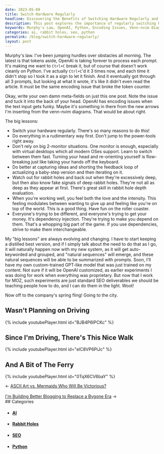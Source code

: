 ```yaml
---
date: 2023-05-09
title: Switch Hardware Regularly
headline: Discovering the Benefits of Switching Hardware Regularly and Exploring the City on a Spring Fling!
description: This post explores the importance of regularly switching hardware, as well as other lessons on working effectively. It also includes videos of a nice walk and a ferry ride as a reward for the hard work.
keywords: Murphy's Law, OpenAI, Python, Encoding Issues, Venn-nvim Diagrams, Switch Hardware Regularly, One Monitor, Virtual Desktops, Feedback Loop, Rabbit Holes, Iterating, Love and Intensity, Roller Coaster, Differentiation, Dependency Injection, Interchangeable, Natural Sequences, GPT-like Model, Custom-trained, SEO, MOZ, Spring Fling, City, Driving, Walk, Ferry
categories: ai, rabbit holes, seo, python
permalink: /blog/switch-hardware-regularly/
layout: post
---
```



Murphy's law. I've been jumping hurdles over obstacles all morning. The latest
is that tokens aside, OpenAI is taking forever to process each prompt. It's
making me want to `Ctrl+C` break it, but of course that doesn't work cleanly on
Python. I've actually `Ctrl+C`'d it 3 times now, and each time it didn't stop
so I took it as a sign to let it finish. And it eventually got through all 3
prompts, but looking at what it wrote, it's like it didn't even read the
article. It must be the same encoding issue that broke the token counter.

Okay, write your own damn meta-fields on just this one post. Note the issue and
tuck it into the back of your head. OpenAI has encoding issues when the text
input gets funky. Maybe it's something in there from the new arrows I'm
inserting from the venn-nvim diagrams. That would be about right.

The big lessons:

- Switch your hardware regularly. There's so many reasons to do this!
- Do everything in a rudimentary way first. Don't jump to the power-tools right
  away.
- Don't rely on big 2-monitor situations. One monitor is enough, especially
  with virtual desktops which all modern OSes support. Learn to switch between
  them fast. Turning your head and re-orienting yourself is flow-breaking
  just like taking your hands off the keyboard.
- Do better at capturing ideas and shorting the feedback loop of actualizing a
  baby-step version and then iterating on it.
- Watch out for rabbit holes and back out when they're excessively deep, but
  then also know fake signals of deep rabbit holes. They're not all as deep as
  they appear at first. There's great skill in rabbit hole depth evaluation.
- When you're working well, you feel both the love and the intensity. This
  feeling modulates between wanting to give up and feeling like you're on top
  of the world. This is a good thing. Have fun on the roller coaster.
- Everyone's trying to be different, and everyone's trying to get your money.
  It's dependency injection. They're trying to make you depend on them. That's
  a whopping big part of the game. If you use dependencies, strive to make them
  interchangeable.

My "big lessons" are always evolving and changing. I have to start keeping a
distilled best version, and if I simply talk about the need to do that as I go,
it will naturally happen now with my new system, as it will get auto-keyworded
and grouped, and "natural sequences" will emerge, and these natural sequences
will be able to be summarized with prompts. Soon, I'll have my own
custom-trained GPT-like model that was just trained on my content. Not sure if
it will be OpenAI customized, as earlier experiments I was doing for work when
everything was proprietary. But now that I work for MOZ, such experiments are
just standard SEO deliverables we should be teaching people how to do, and I
can do them in the light. Woot!

Now off to the company's spring fling! Going to the city.

## Wasn't Planning on Driving

{% include youtubePlayer.html id="BJB4P6lPCKc" %}

## Since I'm Driving, There's This Nice Walk

{% include youtubePlayer.html id="elC8VP6PiJc" %}

## And A Bit of The Ferry

{% include youtubePlayer.html id="0TqX6CV6baY" %}












<div class="arrow-links"><div class="post-nav-prev"><span class="arrow">&larr;&nbsp;</span><a href="/blog/ascii-art-vs-mermaids-who-will-be-victorious/">ASCII Art vs. Mermaids Who Will Be Victorious?</a></div> &nbsp; <div class="post-nav-next"><a href="/blog/i-m-building-better-blogging-to-replace-a-bygone-era/">I'm Building Better Blogging to Replace a Bygone Era</a><span class="arrow">&nbsp;&rarr;</span></div></div>
## Categories

<ul>
<li><h4><a href='/ai/'>AI</a></h4></li>
<li><h4><a href='/rabbit-holes/'>Rabbit Holes</a></h4></li>
<li><h4><a href='/seo/'>SEO</a></h4></li>
<li><h4><a href='/python/'>Python</a></h4></li></ul>